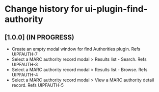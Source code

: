 # Change history for ui-plugin-find-authority

## [1.0.0] (IN PROGRESS)

* Create an empty modal window for find Authorities plugin. Refs UIPFAUTH-7
* Select a MARC authority record modal > Results list - Search. Refs UIPFAUTH-3
* Select a MARC authority record modal > Results list - Browse. Refs UIPFAUTH-4
* Select a MARC authority record modal > View a MARC authority detail record. Refs UIPFAUTH-5

